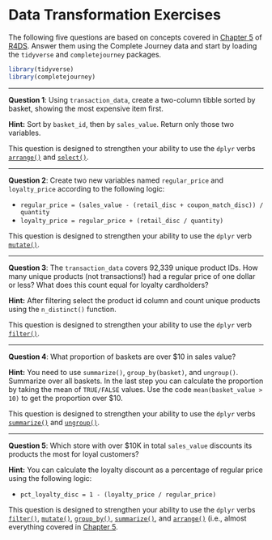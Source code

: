 Data Transformation Exercises
================

The following five questions are based on concepts covered in [Chapter 5](http://r4ds.had.co.nz/transform.html) of [R4DS](http://r4ds.had.co.nz/). Answer them using the Complete Journey data and start by loading the `tidyverse` and `completejourney` packages.

``` r
library(tidyverse)
library(completejourney)
```

------------------------------------------------------------------------

**Question 1**: Using `transaction_data`, create a two-column tibble sorted by basket, showing the most expensive item first.

**Hint:** Sort by `basket_id`, then by `sales_value`. Return only those two variables.

This question is designed to strengthen your ability to use the `dplyr` verbs [`arrange()`](http://r4ds.had.co.nz/transform.html#arrange-rows-with-arrange) and [`select()`](http://r4ds.had.co.nz/transform.html#select-columns-with-select).

------------------------------------------------------------------------

**Question 2**: Create two new variables named `regular_price` and `loyalty_price` according to the following logic:

-   `regular_price = (sales_value - (retail_disc + coupon_match_disc)) / quantity`
-   `loyalty_price = regular_price + (retail_disc / quantity)`

This question is designed to strengthen your ability to use the `dplyr` verb [`mutate()`](http://r4ds.had.co.nz/transform.html#add-new-variables-with-mutate).

------------------------------------------------------------------------

**Question 3**: The `transaction_data` covers 92,339 unique product IDs. How many unique products (not transactions!) had a regular price of one dollar or less? What does this count equal for loyalty cardholders?

**Hint:** After filtering select the product id column and count unique products using the `n_distinct()` function.

This question is designed to strengthen your ability to use the `dplyr` verb [`filter()`](http://r4ds.had.co.nz/transform.html#filter-rows-with-filter).

------------------------------------------------------------------------

**Question 4**: What proportion of baskets are over $10 in sales value?

**Hint:** You need to use `summarize()`, `group_by(basket)`, and `ungroup()`. Summarize over all baskets. In the last step you can calculate the proportion by taking the mean of `TRUE/FALSE` values. Use the code `mean(basket_value > 10)` to get the proportion over $10.

This question is designed to strengthen your ability to use the `dplyr` verbs [`summarize()`](http://r4ds.had.co.nz/transform.html#grouped-summaries-with-summarise) and [`ungroup()`](http://r4ds.had.co.nz/transform.html#ungrouping).

------------------------------------------------------------------------

**Question 5**: Which store with over $10K in total `sales_value` discounts its products the most for loyal customers?

**Hint:** You can calculate the loyalty discount as a percentage of regular price using the following logic:

-   `pct_loyalty_disc = 1 - (loyalty_price / regular_price)`

This question is designed to strengthen your ability to use the `dplyr` verbs [`filter()`](http://r4ds.had.co.nz/transform.html#filter-rows-with-filter), [`mutate()`](http://r4ds.had.co.nz/transform.html#add-new-variables-with-mutate), [`group_by()`](http://r4ds.had.co.nz/transform.html#grouped-summaries-with-summarise), [`summarize()`](http://r4ds.had.co.nz/transform.html#grouped-summaries-with-summarise), and [`arrange()`](http://r4ds.had.co.nz/transform.html#arrange-rows-with-arrange) (i.e., almost everything covered in [Chapter 5](http://r4ds.had.co.nz/transform.html).
